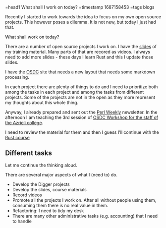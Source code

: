 =head1 What shall I work on today?
=timestamp 1687158453
=tags blogs



Recently I started to work towards the idea to focus on my own open source projects. This however poses a dilemma. It is not new, but today I just had that.

What shall  work on today?



There are a number of open source projects I work on. I have the <a href="https://code-maven.com/slides/">slides</a> of my training material.
Many parts of that are recored as videos. I always need to add more slides - these days I learn Rust and this I update those slides.

I have the <a href="https://osdc.code-maven.com/">OSDC</a> site that needs a new layout that needs some markdown processing.

In each project there are plenty of things to do and I need to prioritize both among the tasks in each project and among the tasks
from different projects. Some of the projects are not in the open as they more represent my thoughts about this whole thing.

Anyway, I already prepared and sent out the <a href="https://perlweekly.com/">Perl Weekly</a> newsletter.
In the afternoon I am teaching the 3rd session of <a href="https://osdc.code-maven.com/osdc-2023-03-azrieli-staff-workshop/">OSDC Workshop for the staff of the Azrieli college</a>.

I need to review the material for them and then I guess I'll continue with the <a href="https://code-maven.com/slides/rust/">Rust course</a>

<h2>Different tasks</h2>

Let me continue the thinking aloud.

There are several major aspects of what I (need to) do.

<ul>
<li>Develop the Digger projects</li>
<li>Develop the slides, course materials</li>
<li>Record videos</li>
<li>Promote all the projects I work on. After all without people using them, consuming them there is no real value in them.</li>
<li>Refactoring: I need to tidy my desk</li>
<li>There are many other administrative tasks (e.g. accounting) that I need to handle</li>
</ul>


